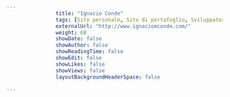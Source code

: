 ---
                title: "Ignacio Conde"
                tags: [Sito personale, Sito di portafoglio, Sviluppatore del software, Sviluppatore di videogiochi]
                externalUrl: "http://www.ignaciomconde.com/"
                weight: 68
                showDate: false
                showAuthor: false
                showReadingTime: false
                showEdit: false
                showLikes: false
                showViews: false
                layoutBackgroundHeaderSpace: false
                ---

